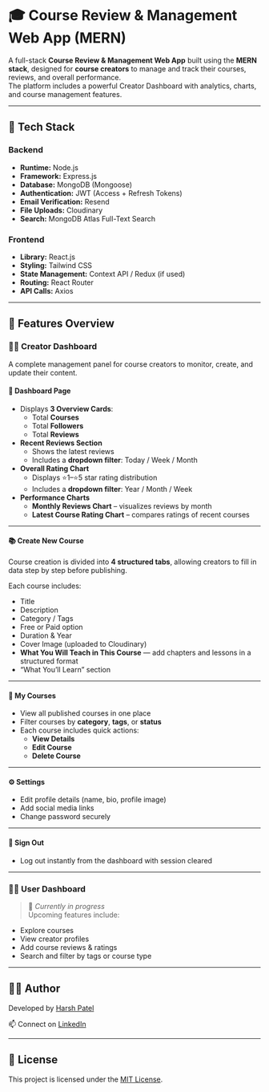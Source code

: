 # 🎓 Course Review & Management Web App (MERN)

A full-stack **Course Review & Management Web App** built using the **MERN stack**, designed for **course creators** to manage and track their courses, reviews, and overall performance.  
The platform includes a powerful Creator Dashboard with analytics, charts, and course management features.

---

## 🧰 Tech Stack

### Backend
- **Runtime:** Node.js  
- **Framework:** Express.js  
- **Database:** MongoDB (Mongoose)  
- **Authentication:** JWT (Access + Refresh Tokens)  
- **Email Verification:** Resend  
- **File Uploads:** Cloudinary  
- **Search:** MongoDB Atlas Full-Text Search  

### Frontend
- **Library:** React.js  
- **Styling:** Tailwind CSS  
- **State Management:** Context API / Redux (if used)  
- **Routing:** React Router  
- **API Calls:** Axios  

---

## 🚀 Features Overview

### 👨‍🏫 Creator Dashboard

A complete management panel for course creators to monitor, create, and update their content.

#### 🧾 Dashboard Page
- Displays **3 Overview Cards**:
  - Total **Courses**
  - Total **Followers**
  - Total **Reviews**
- **Recent Reviews Section**  
  - Shows the latest reviews  
  - Includes a **dropdown filter**: Today / Week / Month  
- **Overall Rating Chart**
  - Displays ⭐1–⭐5 star rating distribution  
  - Includes a **dropdown filter**: Year / Month / Week  
- **Performance Charts**
  - **Monthly Reviews Chart** – visualizes reviews by month  
  - **Latest Course Rating Chart** – compares ratings of recent courses  

---

#### 📚 Create New Course
Course creation is divided into **4 structured tabs**, allowing creators to fill in data step by step before publishing.

Each course includes:
- Title  
- Description  
- Category / Tags  
- Free or Paid option  
- Duration & Year  
- Cover Image (uploaded to Cloudinary)  
- **What You Will Teach in This Course** — add chapters and lessons in a structured format  
- “What You’ll Learn” section  

---

#### 📂 My Courses
- View all published courses in one place  
- Filter courses by **category**, **tags**, or **status**  
- Each course includes quick actions:
  - **View Details**
  - **Edit Course**
  - **Delete Course**

---

#### ⚙️ Settings
- Edit profile details (name, bio, profile image)  
- Add social media links  
- Change password securely  

---

#### 🚪 Sign Out
- Log out instantly from the dashboard with session cleared  

---

### 🙋‍♂️ User Dashboard
> 🚧 *Currently in progress*  
Upcoming features include:
- Explore courses  
- View creator profiles  
- Add course reviews & ratings  
- Search and filter by tags or course type  

---

## 🧑‍💻 Author

Developed by [Harsh Patel](https://github.com/harsh-coder-desgin)

📫 Connect on [LinkedIn](https://www.linkedin.com/in/harsh-patel-2b3405303/)

---

## 📝 License

This project is licensed under the [MIT License](LICENSE).
